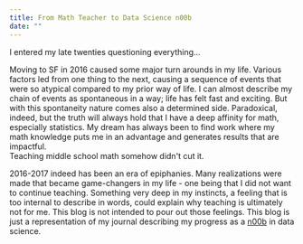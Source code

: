 ```yaml
---
title: From Math Teacher to Data Science n00b
date: ""
---
```




I entered my late twenties questioning everything... 

Moving to SF in 2016 caused some major turn arounds in my life. 
Various factors led from one thing to the next, causing a sequence of events that 
were so atypical compared to my prior way of life.  I can almost describe
my chain of events as spontaneous in a way; life has felt fast and exciting. 
But with this spontaneity nature comes also a determined
side. Paradoxical, indeed, but the truth will always 
hold that I have a deep affinity for math, especially statistics.
My dream has always been to find work where my math knowledge
puts me in an advantage and generates results that are impactful.  
Teaching middle school math somehow didn't cut it.
  

2016-2017 indeed has been an era of epiphanies.  Many realizations
were made that became game-changers in my life - one 
being that I did not want to continue teaching.  Something very deep 
in my instincts, a feeling that is too internal to describe in words, 
could explain why teaching is ultimately not for me. This blog is not intended
to pour out those feelings.  This blog is just a representation of my 
 journal describing my progress as a [n00b](https://en.wikipedia.org/wiki/Newbie) 
in data science.  
